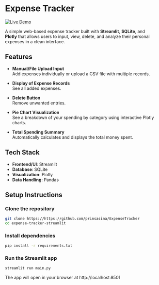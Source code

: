# Expense Tracker 

[![Live Demo](https://img.shields.io/badge/demo-live-blue)](https://expensetracker-01.streamlit.app/)  

A simple web-based expense tracker built with **Streamlit**, **SQLite**, and **Plotly** that allows users to input, view, delete, and analyze their personal expenses in a clean interface.

## Features

- **Manual/File Upload Input**  
  Add expenses individually or upload a CSV file with multiple records.

- **Display of Expense Records**  
  See all added expenses.

- **Delete Button**  
  Remove unwanted entries.

- **Pie Chart Visualization**  
  See a breakdown of your spending by category using interactive Plotly charts.

- **Total Spending Summary**  
  Automatically calculates and displays the total money spent.

## Tech Stack

- **Frontend/UI**: Streamlit
- **Database**: SQLite
- **Visualization**: Plotly
- **Data Handling**: Pandas

## Setup Instructions

### Clone the repository

```bash
git clone https://https://github.com/prinsasina/ExpenseTracker
cd expense-tracker-streamlit
```

### Install dependencies

```bash
pip install -r requirements.txt
```

### Run the Streamlit app

```bash
streamlit run main.py
```
The app will open in your browser at http://localhost:8501
